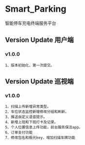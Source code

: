 # Smart_Parking
智能停车充电终端服务平台

## Version Update 用户端

### v1.0.0
    1、版本初始化，第一次提交。
    
    
## Version Update 巡视端
    
### v1.0.0
    1、扫描上传新增异常类型。
    2、车位状态监控新增修改分组和刷新。
    3、推送自定义语音提示。
    4、新增上班和下班打卡及记录。
    5、个人位置信息上传功能，前台服务保活app。
    6、订单支付功能
    7、修改包名和极光key，增加扫描车牌功能